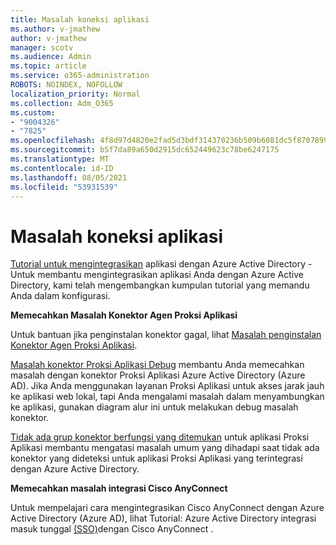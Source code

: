 ```yaml
---
title: Masalah koneksi aplikasi
ms.author: v-jmathew
author: v-jmathew
manager: scotv
ms.audience: Admin
ms.topic: article
ms.service: o365-administration
ROBOTS: NOINDEX, NOFOLLOW
localization_priority: Normal
ms.collection: Adm_O365
ms.custom:
- "9004326"
- "7825"
ms.openlocfilehash: 4f8d97d4820e2fad5d3bdf314370236b509b6081dc5f87078995282e72da0c18
ms.sourcegitcommit: b5f7da89a650d2915dc652449623c78be6247175
ms.translationtype: MT
ms.contentlocale: id-ID
ms.lasthandoff: 08/05/2021
ms.locfileid: "53931539"
---
```

# <a name="application-connection-issues"></a>Masalah koneksi aplikasi

[Tutorial untuk mengintegrasikan](https://docs.microsoft.com/azure/active-directory/saas-apps/tutorial-list) aplikasi dengan Azure Active Directory - Untuk membantu mengintegrasikan aplikasi Anda dengan Azure Active Directory, kami telah mengembangkan kumpulan tutorial yang memandu Anda dalam konfigurasi.

**Memecahkan Masalah Konektor Agen Proksi Aplikasi**

Untuk bantuan jika penginstalan konektor gagal, lihat [Masalah penginstalan Konektor Agen Proksi Aplikasi](https://docs.microsoft.com/azure/active-directory/manage-apps/application-proxy-connector-installation-problem).

[Masalah konektor Proksi Aplikasi Debug](https://docs.microsoft.com/azure/active-directory/manage-apps/application-proxy-debug-connectors) membantu Anda memecahkan masalah dengan konektor Proksi Aplikasi Azure Active Directory (Azure AD). Jika Anda menggunakan layanan Proksi Aplikasi untuk akses jarak jauh ke aplikasi web lokal, tapi Anda mengalami masalah dalam menyambungkan ke aplikasi, gunakan diagram alur ini untuk melakukan debug masalah konektor.

[Tidak ada grup konektor berfungsi yang ditemukan](https://docs.microsoft.com/azure/active-directory/manage-apps/application-proxy-connectivity-no-working-connector) untuk aplikasi Proksi Aplikasi membantu mengatasi masalah umum yang dihadapi saat tidak ada konektor yang dideteksi untuk aplikasi Proksi Aplikasi yang terintegrasi dengan Azure Active Directory.

**Memecahkan masalah integrasi Cisco AnyConnect**

Untuk mempelajari cara mengintegrasikan Cisco AnyConnect dengan Azure Active Directory (Azure AD), lihat Tutorial: Azure Active Directory integrasi masuk tunggal [(SSO)](https://docs.microsoft.com/azure/active-directory/saas-apps/cisco-anyconnect)dengan Cisco AnyConnect .
